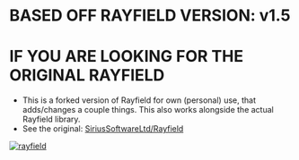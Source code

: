 # BASED OFF RAYFIELD VERSION: v1.5
# IF YOU ARE LOOKING FOR THE ORIGINAL RAYFIELD
- This is a forked version of Rayfield for own (personal) use, that adds/changes a couple things. This also works alongside the actual Rayfield library.
- See the original: [SiriusSoftwareLtd/Rayfield](https://github.com/SiriusSoftwareLtd/Rayfield)

[![rayfield](https://user-images.githubusercontent.com/77512805/197843157-3485a6e4-7b18-4372-8277-f3a2e7bd0317.png)](https://discord.gg/sirius)
